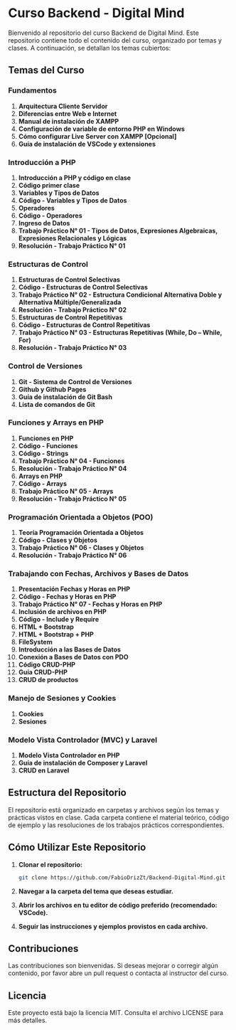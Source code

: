 # Curso Backend - Digital Mind

Bienvenido al repositorio del curso Backend de Digital Mind. Este repositorio contiene todo el contenido del curso, organizado por temas y clases. A continuación, se detallan los temas cubiertos:

## Temas del Curso

### Fundamentos

1. **Arquitectura Cliente Servidor**
2. **Diferencias entre Web e Internet**
3. **Manual de instalación de XAMPP**
4. **Configuración de variable de entorno PHP en Windows**
5. **Cómo configurar Live Server con XAMPP [Opcional]**
6. **Guía de instalación de VSCode y extensiones**

### Introducción a PHP

1. **Introducción a PHP y código en clase**
2. **Código primer clase**
3. **Variables y Tipos de Datos**
4. **Código - Variables y Tipos de Datos**
5. **Operadores**
6. **Código - Operadores**
7. **Ingreso de Datos**
8. **Trabajo Práctico N° 01 - Tipos de Datos, Expresiones Algebraicas, Expresiones Relacionales y Lógicas**
9. **Resolución - Trabajo Práctico N° 01**

### Estructuras de Control

1. **Estructuras de Control Selectivas**
2. **Código - Estructuras de Control Selectivas**
3. **Trabajo Práctico N° 02 - Estructura Condicional Alternativa Doble y Alternativa Múltiple/Generalizada**
4. **Resolución - Trabajo Práctico N° 02**
5. **Estructuras de Control Repetitivas**
6. **Código - Estructuras de Control Repetitivas**
7. **Trabajo Práctico N° 03 - Estructuras Repetitivas (While, Do – While, For)**
8. **Resolución - Trabajo Práctico N° 03**

### Control de Versiones

1. **Git - Sistema de Control de Versiones**
2. **Github y Github Pages**
3. **Guía de instalación de Git Bash**
4. **Lista de comandos de Git**

### Funciones y Arrays en PHP

1. **Funciones en PHP**
2. **Código - Funciones**
3. **Código - Strings**
4. **Trabajo Práctico N° 04 - Funciones**
5. **Resolución - Trabajo Práctico N° 04**
6. **Arrays en PHP**
7. **Código - Arrays**
8. **Trabajo Práctico N° 05 - Arrays**
9. **Resolución - Trabajo Práctico N° 05**

### Programación Orientada a Objetos (POO)

1. **Teoría Programación Orientada a Objetos**
2. **Código - Clases y Objetos**
3. **Trabajo Práctico N° 06 - Clases y Objetos**
4. **Resolución - Trabajo Práctico N° 06**

### Trabajando con Fechas, Archivos y Bases de Datos

1. **Presentación Fechas y Horas en PHP**
2. **Código - Fechas y Horas en PHP**
3. **Trabajo Práctico N° 07 - Fechas y Horas en PHP**
4. **Inclusión de archivos en PHP**
5. **Código - Include y Require**
6. **HTML + Bootstrap**
7. **HTML + Bootstrap + PHP**
8. **FileSystem**
9. **Introducción a las Bases de Datos**
10. **Conexión a Bases de Datos con PDO**
11. **Código CRUD-PHP**
12. **Guía CRUD-PHP**
13. **CRUD de productos**

### Manejo de Sesiones y Cookies

1. **Cookies**
2. **Sesiones**

### Modelo Vista Controlador (MVC) y Laravel

1. **Modelo Vista Controlador en PHP**
2. **Guía de instalación de Composer y Laravel**
3. **CRUD en Laravel**

## Estructura del Repositorio

El repositorio está organizado en carpetas y archivos según los temas y prácticas vistos en clase. Cada carpeta contiene el material teórico, código de ejemplo y las resoluciones de los trabajos prácticos correspondientes.

## Cómo Utilizar Este Repositorio

1. **Clonar el repositorio:**
   ```bash
   git clone https://github.com/FabioDrizZt/Backend-Digital-Mind.git
   ```

2. **Navegar a la carpeta del tema que deseas estudiar.**

3. **Abrir los archivos en tu editor de código preferido (recomendado: VSCode).**

4. **Seguir las instrucciones y ejemplos provistos en cada archivo.**

## Contribuciones
Las contribuciones son bienvenidas. Si deseas mejorar o corregir algún contenido, por favor abre un pull request o contacta al instructor del curso.

## Licencia
Este proyecto está bajo la licencia MIT. Consulta el archivo LICENSE para más detalles.
